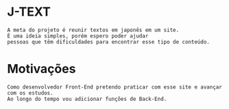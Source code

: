# J-TEXT
    A meta do projeto é reunir textos em japonês em um site.
    É uma ideia simples, porém espero poder ajudar
    pessoas que têm dificuldades para encontrar esse tipo de conteúdo.

# Motivações
    Como desenvolvedor Front-End pretendo praticar com esse site e avançar com os estudos.
    Ao longo do tempo vou adicionar funções de Back-End.

